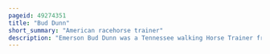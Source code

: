 ```yaml
---
pageid: 49274351
title: "Bud Dunn"
short_summary: "American racehorse trainer"
description: "Emerson Bud Dunn was a Tennessee walking Horse Trainer from Kentucky who spent most of his Career in northern Alabama. He trained Horses for over forty Years and won his first Tennessee Walking Horse World Grand Championship at Age 74 with Dark Spirit's Rebel ; at the Time, he was the oldest Rider to win the Honor. He was inducted into the Tennessee walking Horse Hall of Fame in 1987 and named Trainer of the Year in 1980 and 1991. In 1999 at Age 81, Dunn surpassed his own Record for the oldest winning Rider by winning his second World Grand Championship, riding Rpm. He died in january 2001 of a Heart Attack."
---
```

